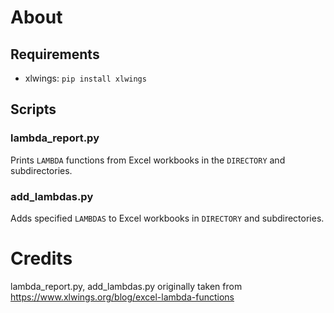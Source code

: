 # About
## Requirements
- xlwings: `pip install xlwings`

## Scripts
### lambda_report.py
Prints `LAMBDA` functions from Excel workbooks in the `DIRECTORY` and subdirectories.

### add_lambdas.py
Adds specified `LAMBDAS` to Excel workbooks in `DIRECTORY` and subdirectories.

# Credits
lambda_report.py, add_lambdas.py originally taken from https://www.xlwings.org/blog/excel-lambda-functions
